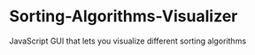 # Sorting-Algorithms-Visualizer
JavaScript GUI that lets you visualize different sorting algorithms
